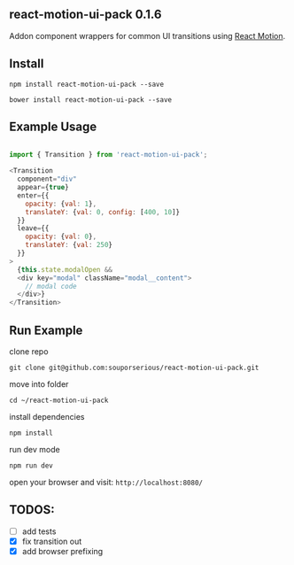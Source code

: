 ## react-motion-ui-pack 0.1.6

Addon component wrappers for common UI transitions using [React Motion](https://github.com/chenglou/react-motion).

## Install

`npm install react-motion-ui-pack --save`

`bower install react-motion-ui-pack --save`

## Example Usage

```javascript

import { Transition } from 'react-motion-ui-pack';

<Transition
  component="div"
  appear={true}
  enter={{
    opacity: {val: 1},
    translateY: {val: 0, config: [400, 10]}
  }}
  leave={{
    opacity: {val: 0},
    translateY: {val: 250}
  }}
>
  {this.state.modalOpen &&
  <div key="modal" className="modal__content">
    // modal code
  </div>}
</Transition>
```

## Run Example

clone repo

`git clone git@github.com:souporserious/react-motion-ui-pack.git`

move into folder

`cd ~/react-motion-ui-pack`

install dependencies

`npm install`

run dev mode

`npm run dev`

open your browser and visit: `http://localhost:8080/`

## TODOS:

- [ ] add tests
- [x] fix transition out
- [x] add browser prefixing